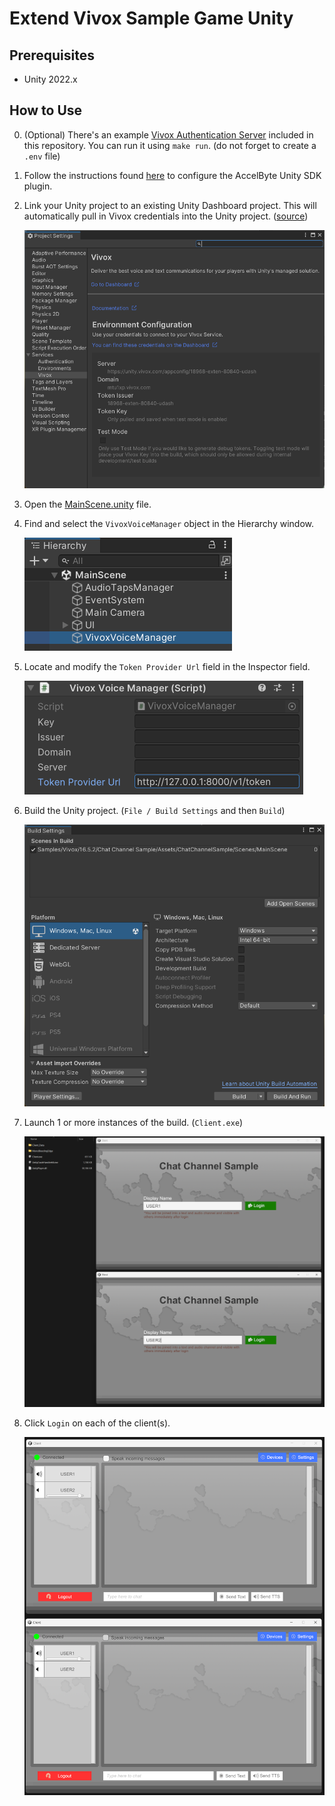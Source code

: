 # Extend Vivox Sample Game Unity

## Prerequisites

* Unity 2022.x

## How to Use

0. (Optional) There's an example [Vivox Authentication Server](Server) included in this repository. You can run it using `make run`. (do not forget to create a `.env` file)

1. Follow the instructions found [here](https://docs.accelbyte.io/gaming-services/tutorials/byte-wars/unity/learning-modules/general/module-initial-setup/unity-module-initial-setup-configure-the-accelbyte-game-sdk/#configure-the-ags-game-sdk-to-use-the-iam-client) to configure the AccelByte Unity SDK plugin.

2. Link your Unity project to an existing Unity Dashboard project. This will automatically pull in Vivox credentials into the Unity project. ([source](https://docs.unity.com/ugs/en-us/manual/vivox-unity/manual/Unity/developer-guide/implement-vivox-unity/unity-package-manager-vivox))

    ![link-unity-project](docs/images/01-link-unity-project.png)

3. Open the [MainScene.unity](Client/Assets/Samples/Vivox/16.5.2/Chat%20Channel%20Sample/Assets/ChatChannelSample/Scenes/MainScene.unity) file.

4. Find and select the `VivoxVoiceManager` object in the Hierarchy window.

    ![find-vivox-voice-manager](docs/images/02-find-vivox-voice-manager.png)

5. Locate and modify the `Token Provider Url` field in the Inspector field.

    ![modify-token-provider-url](docs/images/03-modify-token-provider-url.png)

6. Build the Unity project. (`File / Build Settings` and then `Build`)

    ![build-project](docs/images/04-build-project.png)

7. Launch 1 or more instances of the build. (`Client.exe`)

    ![launch-build](docs/images/05-launch-build.png)

8. Click `Login` on each of the client(s).

    ![connected](docs/images/06-connected.png)
